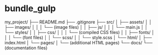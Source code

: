 # bundle_gulp


my_project/
├── README.md
├── .gitignore
├── src/
│   ├── assets/
│   │   ├── images/
│   │   │   └── (image files)
│   │   ├── js/
│   │   │   └── main.js
│   │   └── styles/
│   │       ├── css/
│   │       │   └── (compiled CSS files)
│   │       ├── fonts/
│   │       │   └── (font files)
│   │       └── scss/
│   │           └── style.scss
│   └── html/
│       ├── index.html
│       └── pages/
│           └── (additional HTML pages)
└── docs/
    └── (documentation files)
